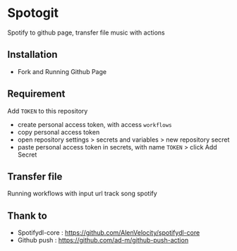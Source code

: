 
# Spotogit

Spotify to github page, transfer file music with actions

## Installation

- Fork and Running Github Page

## Requirement

Add `TOKEN` to this repository

- create personal access token, with access `workflows`
- copy personal access token
- open repository settings > secrets and variables > new repository secret
- paste personal access token in secrets, with name `TOKEN` > click Add Secret

## Transfer file

Running workflows with input url track song spotify

## Thank to

- Spotifydl-core : https://github.com/AlenVelocity/spotifydl-core
- Github push : https://github.com/ad-m/github-push-action
